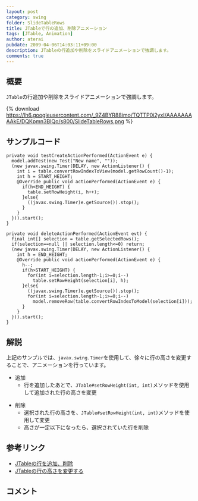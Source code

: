 ```yaml
---
layout: post
category: swing
folder: SlideTableRows
title: JTableで行の追加、削除アニメーション
tags: [JTable, Animation]
author: aterai
pubdate: 2009-04-06T14:03:11+09:00
description: JTableの行追加や削除をスライドアニメーションで強調します。
comments: true
---
```

## 概要
`JTable`の行追加や削除をスライドアニメーションで強調します。

{% download https://lh6.googleusercontent.com/_9Z4BYR88imo/TQTTP0i2yxI/AAAAAAAAAkE/DQKpmn3BIQo/s800/SlideTableRows.png %}

## サンプルコード
<pre class="prettyprint"><code>private void testCreateActionPerformed(ActionEvent e) {
  model.addTest(new Test("New name", ""));
  (new javax.swing.Timer(DELAY, new ActionListener() {
    int i = table.convertRowIndexToView(model.getRowCount()-1);
    int h = START_HEIGHT;
    @Override public void actionPerformed(ActionEvent e) {
      if(h&lt;END_HEIGHT) {
        table.setRowHeight(i, h++);
      }else{
        ((javax.swing.Timer)e.getSource()).stop();
      }
    }
  })).start();
}

private void deleteActionPerformed(ActionEvent evt) {
  final int[] selection = table.getSelectedRows();
  if(selection==null || selection.length&lt;=0) return;
  (new javax.swing.Timer(DELAY, new ActionListener() {
    int h = END_HEIGHT;
    @Override public void actionPerformed(ActionEvent e) {
      h--;
      if(h&gt;START_HEIGHT) {
        for(int i=selection.length-1;i&gt;=0;i--)
          table.setRowHeight(selection[i], h);
      }else{
        ((javax.swing.Timer)e.getSource()).stop();
        for(int i=selection.length-1;i&gt;=0;i--)
          model.removeRow(table.convertRowIndexToModel(selection[i]));
      }
    }
  })).start();
}
</code></pre>

## 解説
上記のサンプルでは、`javax.swing.Timer`を使用して、徐々に行の高さを変更することで、アニメーションを行っています。

- 追加
    - 行を追加したあとで、`JTable#setRowHeight(int, int)`メソッドを使用して追加された行の高さを変更

<!-- dummy comment line for breaking list -->

- 削除
    - 選択された行の高さを、`JTable#setRowHeight(int, int)`メソッドを使用して変更
    - 高さが一定以下になったら、選択されていた行を削除

<!-- dummy comment line for breaking list -->

## 参考リンク
- [JTableの行を追加、削除](http://ateraimemo.com/Swing/AddRow.html)
- [JTableの行の高さを変更する](http://ateraimemo.com/Swing/FishEyeTable.html)

<!-- dummy comment line for breaking list -->

## コメント
